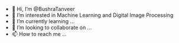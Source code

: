 - 👋 Hi, I’m @BushraTanveer
- 👀 I’m interested in Machine Learning and Digital Image Processing
- 🌱 I’m currently learning ...
- 💞️ I’m looking to collaborate on ...
- 📫 How to reach me ...

<!---
BushraTanveer/BushraTanveer is a ✨ special ✨ repository because its `README.md` (this file) appears on your GitHub profile.
You can click the Preview link to take a look at your changes.
--->
